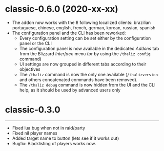 # classic-0.6.0 (2020-xx-xx)

* The addon now works with the 8 following localized clients: brazilian portuguese, chinese, english, french, german, korean, russian, spanish
* The configuration panel and the CLI has been reworked:
  * Every configuration setting can be set either by the configuration panel or the CLI
  * The configuration panel is now available in the dedicated _Addons_ tab from the Blizzard _Interface_ menu (or by using the `/thaliz config` command)
  * UI settings are now grouped in different tabs according to their objectives
  * The `/thaliz` command is now the only one available (`/thalizversion` and others concatenated commands have been removed).
  * The `/thaliz debug` command is now hidden from the UI and the CLI help, as it should be used by advanced users only

# classic-0.3.0
--------------------------
* Fixed lua bug when not in raid/party
* Fixed nil player names
* Added target name to button (lets see if it works out)
* Bugfix: Blacklisting of players works now.
